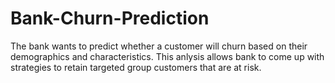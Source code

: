 # Bank-Churn-Prediction
The bank wants to predict whether a customer will churn based on their demographics and characteristics. 
This anlysis allows bank to come up with strategies to retain targeted group customers that are at risk.
